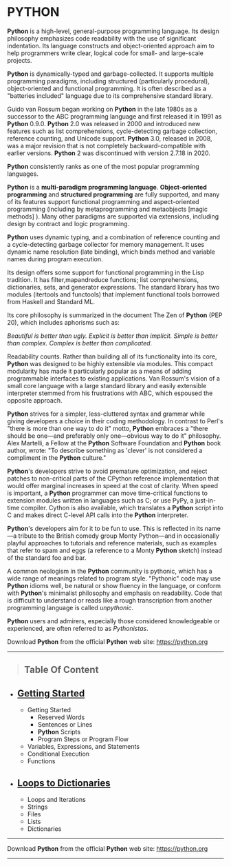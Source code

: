 # PYTHON

**Python** is a high-level, general-purpose programming language. Its design philosophy emphasizes code readability with the use of significant indentation. Its language constructs and object-oriented approach aim to help programmers write clear, logical code for small- and large-scale projects.

**Python** is dynamically-typed and garbage-collected. It supports multiple programming paradigms, including structured (particularly procedural), object-oriented and functional programming. It is often described as a "batteries included" language due to its comprehensive standard library.

Guido van Rossum began working on **Python** in the late 1980s as a successor to the ABC programming language and first released it in 1991 as **Python** 0.9.0. **Python** 2.0 was released in 2000 and introduced new features such as list comprehensions, cycle-detecting garbage collection, reference counting, and Unicode support. **Python** 3.0, released in 2008, was a major revision that is not completely backward-compatible with earlier versions. **Python** 2 was discontinued with version 2.7.18 in 2020.

**Python** consistently ranks as one of the most popular programming languages.

**Python** is a **multi-paradigm programming language**. **Object-oriented programming** and **structured programming** are fully supported, and many of its features support functional programming and aspect-oriented programming (including by metaprogramming and metaobjects [magic methods] ). Many other paradigms are supported via extensions, including design by contract and logic programming.

**Python** uses dynamic typing, and a combination of reference counting and a cycle-detecting garbage collector for memory management. It uses dynamic name resolution (late binding), which binds method and variable names during program execution.

Its design offers some support for functional programming in the Lisp tradition. It has filter,mapandreduce functions; list comprehensions, dictionaries, sets, and generator expressions. The standard library has two modules (itertools and functools) that implement functional tools borrowed from Haskell and Standard ML.

Its core philosophy is summarized in the document The Zen of **Python** (PEP 20), which includes aphorisms such as:

*Beautiful is better than ugly.*
*Explicit is better than implicit.*
*Simple is better than complex.*
*Complex is better than complicated.*

Readability counts.
Rather than building all of its functionality into its core, **Python** was designed to be highly extensible via modules. This compact modularity has made it particularly popular as a means of adding programmable interfaces to existing applications. Van Rossum's vision of a small core language with a large standard library and easily extensible interpreter stemmed from his frustrations with ABC, which espoused the opposite approach.

**Python** strives for a simpler, less-cluttered syntax and grammar while giving developers a choice in their coding methodology. In contrast to Perl's "there is more than one way to do it" motto, **Python** embraces a "there should be one—and preferably only one—obvious way to do it" philosophy. Alex Martelli, a Fellow at the **Python** Software Foundation and **Python** book author, wrote: "To describe something as 'clever' is not considered a compliment in the **Python** culture."

**Python**'s developers strive to avoid premature optimization, and reject patches to non-critical parts of the CPython reference implementation that would offer marginal increases in speed at the cost of clarity. When speed is important, a **Python** programmer can move time-critical functions to extension modules written in languages such as C; or use PyPy, a just-in-time compiler. Cython is also available, which translates a **Python** script into C and makes direct C-level API calls into the **Python** interpreter.

**Python**'s developers aim for it to be fun to use. This is reflected in its name—a tribute to the British comedy group Monty Python—and in occasionally playful approaches to tutorials and reference materials, such as examples that refer to spam and eggs (a reference to a Monty **Python** sketch) instead of the standard foo and bar.

A common neologism in the **Python** community is pythonic, which has a wide range of meanings related to program style. "Pythonic" code may use **Python** idioms well, be natural or show fluency in the language, or conform with **Python**'s minimalist philosophy and emphasis on readability. Code that is difficult to understand or reads like a rough transcription from another programming language is called *unpythonic*.

**Python** users and admirers, especially those considered knowledgeable or experienced, are often referred to as *Pythonistas*.

Download **Python** from the official **Python** web site: https://python.org

---

>## Table Of Content

- [Getting Started](Getting-Started.md)
  ---
    - Getting Started
      - Reserved Words
      - Sentences or Lines
      - **Python** Scripts
      - Program Steps or Program Flow
    - Variables, Expressions, and Statements
    - Conditional Execution
    - Functions

- [Loops to Dictionaries](Loops-to-Dictionaries.md)
  ---
    - Loops and Iterations
    - Strings
    - Files
    - Lists
    - Dictionaries
---

Download **Python** from the official **Python** web site: https://python.org

---
